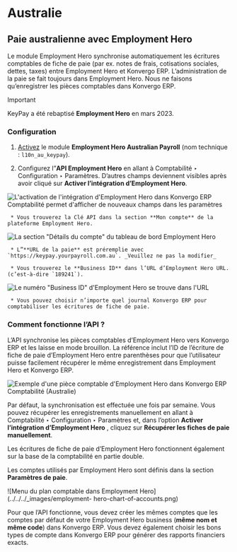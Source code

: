 # Australie

## Paie australienne avec Employment Hero

Le module Employment Hero synchronise automatiquement les écritures comptables
de fiche de paie (par ex. notes de frais, cotisations sociales, dettes, taxes)
entre Employment Hero et Konvergo ERP. L’administration de la paie se fait toujours
dans Employment Hero. Nous ne faisons qu’enregistrer les pièces comptables
dans Konvergo ERP.

<div class="alert alert-warning">
<p class="alert-title">
Important</p><p>KeyPay a été rebaptisé <b>Employment Hero</b> en mars 2023.</p>
</div>

### Configuration

  1. [Activez](../../general/apps_modules#general-install) le module **Employment Hero Australian Payroll** (nom technique : `l10n_au_keypay`).

  2. Configurez l”**API Employment Hero** en allant à Comptabilité ‣ Configuration ‣ Paramètres. D’autres champs deviennent visibles après avoir cliqué sur **Activer l’intégration d’Employment Hero**.

![L'activation de l'intégration d'Employment Hero dans Konvergo ERP Comptabilité
permet d'afficher de nouveaux champs dans les
paramètres](../../../_images/employment-hero-integration.png)

     * Vous trouverez la Clé API dans la section **Mon compte** de la plateforme Employment Hero.

![La section "Détails du compte" du tableau de bord Employment
Hero](../../../_images/employment-hero-myaccount.png)

     * L”**URL de la paie** est préremplie avec `https://keypay.yourpayroll.com.au`. _Veuillez ne pas la modifier_

     * Vous trouverez le **Business ID** dans l’URL d’Employment Hero URL. (c’est-à-dire `189241`).

![Le numéro "Business ID" d'Employment Hero se trouve dans
l'URL](../../../_images/employment-hero-business-id.png)

     * Vous pouvez choisir n’importe quel journal Konvergo ERP pour comptabiliser les écritures de fiche de paie.

### Comment fonctionne l’API ?

L’API synchronise les pièces comptables d’Employment Hero vers Konvergo ERP et les
laisse en mode brouillon. La référence inclut l’ID de l’écriture de fiche de
paie d’Employment Hero entre parenthèses pour que l’utilisateur puisse
facilement récupérer le même enregistrement dans Employment Hero et Konvergo ERP.

![Exemple d'une pièce comptable d'Employment Hero dans Konvergo ERP Comptabilité
\(Australie\)](../../../_images/employment-hero-journal-entry.png)

Par défaut, la synchronisation est effectuée une fois par semaine. Vous pouvez
récupérer les enregistrements manuellement en allant à Comptabilité ‣
Configuration ‣ Paramètres et, dans l’option **Activer l’intégration
d’Employment Hero** , cliquez sur **Récupérer les fiches de paie
manuellement**.

Les écritures de fiche de paie d’Employment Hero fonctionnent également sur la
base de la comptabilité en partie double.

Les comptes utilisés par Employment Hero sont définis dans la section
**Paramètres de paie**.

![Menu du plan comptable dans Employment Hero](../../../_images/employment-
hero-chart-of-accounts.png)

Pour que l’API fonctionne, vous devez créer les mêmes comptes que les comptes
par défaut de votre Employment Hero business (**même nom et même code**) dans
Konvergo ERP. Vous devez également choisir les bons types de compte dans Konvergo ERP pour
générer des rapports financiers exacts.


